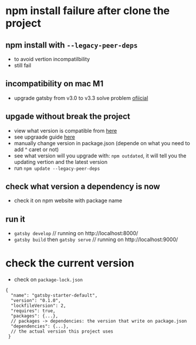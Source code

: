 # npm install failure after clone the project

## npm install with `--legacy-peer-deps`
- to avoid vertion incompatilbility
- still fail

## incompatibility on mac M1
- upgrade gatsby from v3.0 to v3.3 solve problem [ofiicial](https://www.gatsbyjs.com/docs/reference/release-notes/v3.3/)

## upgade without break the project
- view what version is compatible from [here](https://www.gatsbyjs.com/docs/reference/release-notes/v3.3/)
- see upgraade guide [here](https://www.gatsbyjs.com/docs/reference/release-notes/upgrade-gatsby-and-dependencies/)
- manually change version in package.json (depende on what you need to add ^ caret or not)
- see what version will you upgrade with:
`npm outdated`, it will tell you the updating vertion and the latest version
- run `npm update --legacy-peer-deps`


## check what version a dependency is now 
- check it on npm website with package name

## run it 
- `gatsby develop`
// running on  http://localhost:8000/
- `gatsby build` then `gatsby serve`
// running on  http://localhost:9000/

# check the current version
- check on `package-lock.json`

```
{
  "name": "gatsby-starter-default",
  "version": "0.1.0",
  "lockfileVersion": 2,
  "requires": true,
  "packages": {...},
  // packages -> dependencies: the version that write on package.json
  "dependencies": {...},
  // the actual version this project uses
 }
 ```
 
